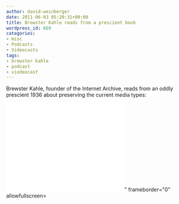 ```yaml
---
author: david-weinberger
date: 2011-06-03 05:20:31+00:00
title: Brewster Kahle reads from a prescient book
wordpress_id: 669
categories:
- misc
- Podcasts
- Videocasts
tags:
- brewster kahle
- podcast
- viodeocast
---
```


Brewster Kahle, founder of the Internet Archive, reads from an oddly prescient 1936 about preserving the current media types:

<div class="embed-container"><iframe width="320" height="240" src="<iframe width="460" height="295" src="https://www.youtube.com/embed/2yOf9_BnEJo" frameborder="0" allowfullscreen></iframe>" frameborder="0" allowfullscreen></iframe></div>
